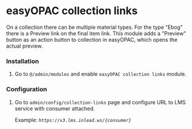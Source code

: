 # easyOPAC collection links
On a collection there can be multiple material types. For the type "Ebog" there is a Preview link on the
final item link. This module adds a "Preview" button as an action button to collection in easyOPAC, which opens
the actual preview.

### Installation
1. Go to `@/admin/modules` and enable `easyOPAC collection links` module.

### Configuration
1. Go to `admin/config/collection-links` page and configure URL to LMS service with consumer attached.

    Example: _`https://v3.lms.inlead.ws/{consumer}`_
